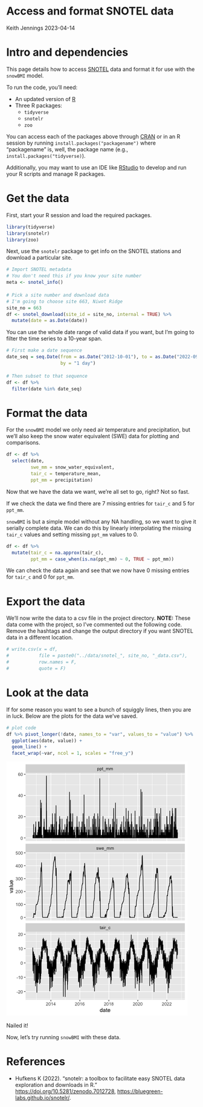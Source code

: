 Access and format SNOTEL data
================
Keith Jennings
2023-04-14

# Intro and dependencies

This page details how to access
[SNOTEL](https://www.nrcs.usda.gov/wps/portal/wcc/home/aboutUs/monitoringPrograms/automatedSnowMonitoring)
data and format it for use with the `snowBMI` model.

To run the code, you’ll need:

- An updated version of [R](https://www.r-project.org/)
- Three R packages:
  - `tidyverse`
  - `snotelr`
  - `zoo`

You can access each of the packages above through
[CRAN](https://cran.r-project.org/) or in an R session by running
`install.packages("packagename")` where “packagename” is, well, the
package name (e.g., `install.packages("tidyverse)`).

Additionally, you may want to use an IDE like
[RStudio](https://posit.co/download/rstudio-desktop/) to develop and run
your R scripts and manage R packages.

# Get the data

First, start your R session and load the required packages.

``` r
library(tidyverse)
library(snotelr)
library(zoo)
```

Next, use the `snotelr` package to get info on the SNOTEL stations and
download a particular site.

``` r
# Import SNOTEL metadata 
# You don't need this if you know your site number
meta <- snotel_info()

# Pick a site number and download data
# I'm going to choose site 663, Niwot Ridge
site_no = 663
df <- snotel_download(site_id = site_no, internal = TRUE) %>% 
  mutate(date = as.Date(date))
```

You can use the whole date range of valid data if you want, but I’m
going to filter the time series to a 10-year span.

``` r
# First make a date sequence
date_seq = seq.Date(from = as.Date("2012-10-01"), to = as.Date("2022-09-30"),
                    by = "1 day")

# Then subset to that sequence
df <- df %>% 
  filter(date %in% date_seq) 
```

# Format the data

For the `snowBMI` model we only need air temperature and precipitation,
but we’ll also keep the snow water equivalent (SWE) data for plotting
and comparisons.

``` r
df <- df %>% 
  select(date, 
         swe_mm = snow_water_equivalent,
         tair_c = temperature_mean,
         ppt_mm = precipitation)
```

Now that we have the data we want, we’re all set to go, right? Not so
fast.

If we check the data we find there are 7 missing entries for `tair_c`
and 5 for `ppt_mm`.

`snowBMI` is but a simple model without any NA handling, so we want to
give it serially complete data. We can do this by linearly interpolating
the missing `tair_c` values and setting missing `ppt_mm` values to 0.

``` r
df <- df %>% 
  mutate(tair_c = na.approx(tair_c),
         ppt_mm = case_when(is.na(ppt_mm) ~ 0, TRUE ~ ppt_mm))
```

We can check the data again and see that we now have 0 missing entries
for `tair_c` and 0 for `ppt_mm`.

# Export the data

We’ll now write the data to a csv file in the project directory.
**NOTE:** These data come with the project, so I’ve commented out the
following code. Remove the hashtags and change the output directory if
you want SNOTEL data in a different location.

``` r
# write.csv(x = df, 
#           file = paste0("../data/snotel_", site_no, "_data.csv"), 
#           row.names = F, 
#           quote = F)
```

# Look at the data

If for some reason you want to see a bunch of squiggly lines, then you
are in luck. Below are the plots for the data we’ve saved.

``` r
# plot code
df %>% pivot_longer(!date, names_to = "var", values_to = "value") %>% 
  ggplot(aes(date, value)) +
  geom_line() + 
  facet_wrap(~var, ncol = 1, scales = "free_y")
```

![](README_files/figure-gfm/unnamed-chunk-7-1.png)<!-- -->

Nailed it!

Now, let’s try running `snowBMI` with these data.

# References

- Hufkens K (2022). “snotelr: a toolbox to facilitate easy SNOTEL data
  exploration and downloads in R.”
  <https://doi.org/10.5281/zenodo.7012728>,
  <https://bluegreen-labs.github.io/snotelr/>.

